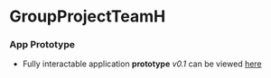 # GroupProjectTeamH


### App Prototype
- Fully interactable application __prototype__ _v0.1_  can be viewed [here](https://framer.com/projects/COMP2160TEAM-H-PROJECT--p0gvUekLjlgAGOo90Tbt-9cWc5?node=jT9B7KLmS)
